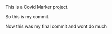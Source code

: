 This is a Covid Marker project.


So this is my commit.


Now this was my final commit and wont do much
